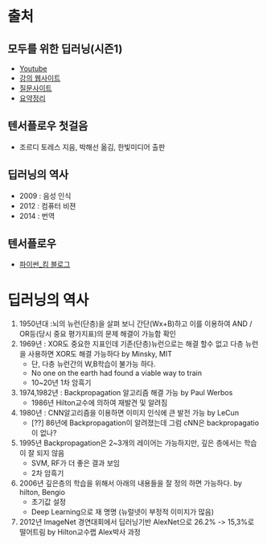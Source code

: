# 출처

## 모두를 위한 딥러닝\(시즌1\)

* [Youtube](https://www.youtube.com/watch?v=BS6O0zOGX4E&list=PLlMkM4tgfjnLSOjrEJN31gZATbcj_MpUm)
* [강의 웹사이트](http://hunkim.github.io/ml/)
* [질문사이트](http://qna.iamprogrammer.io/c/dev/ml)
* [요약정리](http://pythonkim.tistory.com/notice/25)

## 텐서플로우 첫걸음

* 조르디 토레스 지음, 박해선 옮김, 한빛미디어 출판

## 딥러닝의 역사

* 2009 : 음성 인식
* 2012 : 컴퓨터 비젼
* 2014 : 번역 


## 텐서플로우
* [파이썬_킴 블로그](http://pythonkim.tistory.com/category/%ED%85%90%EC%84%9C%ED%94%8C%EB%A1%9C%EC%9A%B0)


# 딥러닝의 역사 
1. 1950년대 :뇌의 뉴런(단층)을 살펴 보니 간단(Wx+B)하고 이를 이용하여 AND / OR등(당시 중요 평가지표)의 문제 해결이 가능함 확인 
2. 1969년 : XOR도 중요한 지표인데 기존(단층)뉴런으로는 해결 할수 없고 다층 뉴런을 사용하면 XOR도 해결 가능하다 by Minsky, MIT
    * 단, 다층 뉴런간의 W,B학습이 불가능 하다. 
    * No one on the earth had found a viable way to train
    * 10~20년 1차 암흑기
3. 1974,1982년 : Backpropagation 알고리즘 해결 가능 by Paul Werbos
    * 1986년 Hilton교수에 의하여 재발견 및 알려짐 
4. 1980년 : CNN알고리즘을 이용하면 이미지 인식에 큰 발전 가능 by LeCun
    * [??] 86년에 Backpropagation이 알려졌는데 그럼 cNN은 backpropagatio이 없나?
5. 1995년 Backpropagation은 2~3개의 레이어는 가능하지만, 깊은 층에서는 학습이 잘 되지 않음
    * SVM, RF가 더 좋은 결과 보임 
    * 2차 암흑기
6. 2006년 깊은층의 학습을 위해서 아래의 내용들을 잘 정의 하면 가능하다.           by hilton, Bengio
    * 초기값 설정 
    * Deep Learning으로 재 명명 (뉴럴넷이 부정적 이미지가 많음)
7. 2012년 ImageNet 경연대회에서 딥러닝기반 AlexNet으로 26.2% -> 15,3%로 떨어트림 by Hilton교수랩 Alex박사 과정 
    
    


